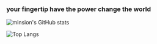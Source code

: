 ### your fingertip have the power change the world

![minsion's GitHub stats](https://github-readme-stats.vercel.app/api?username=minsion&show_icons=true&count_private=true&theme=card_locale)

![Top Langs](https://github-readme-stats.vercel.app/api/top-langs/?username=minsion)
